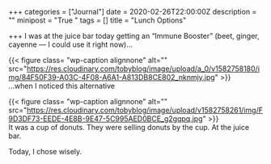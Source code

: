 +++
categories = ["Journal"]
date = 2020-02-26T22:00:00Z
description = ""
minipost = "True "
tags = []
title = "Lunch Options"

+++
I was at the juice bar today getting an “Immune Booster” (beet, ginger, cayenne — I could use it right now)…

{{< figure class= "wp-caption alignnone" alt="" src="https://res.cloudinary.com/tobyblog/image/upload/a_0/v1582758180/img/84F50F39-A03C-4F08-A6A1-A813DB8CE802_nknmjy.jpg" >}}  
…when I noticed this alternative 

{{< figure class= "wp-caption alignnone" alt="" src="https://res.cloudinary.com/tobyblog/image/upload/v1582758261/img/F9D3DF73-EEDE-4E8B-9E47-5C995AED0BCE_g2gqpq.jpg" >}}  
It was a cup of donuts. They were selling donuts by the cup. At the juice bar. 

Today, I chose wisely. 